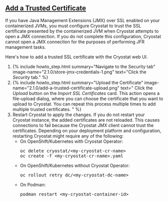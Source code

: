 ## [Add a Trusted Certificate](#-add-a-trusted-certificate)
If you have Java Management Extensions (JMX) over SSL enabled on your containerized JVMs, you must configure Cryostat to trust the SSL certificate presented by the containerized JVM when Cryostat attempts to open a JMX connection. If you do not complete this configuration, Cryostat cannot open a JMX connection for the purposes of performing JFR management tasks.

Here's how to add a trusted SSL certificate with the Cryostat web UI.

<ol>
    <li>
        {% include howto_step.html
          summary="Navigate to the Security tab"
          image-name="2.1.0/store-jmx-credentials-1.png"
          text="Click the <i>Security</i> tab."
        %}
    </li>
    <li>
        {% include howto_step.html
          summary="Upload the Certificate"
          image-name="2.1.0/add-a-trusted-certificate-upload.png"
          text="
              Click the <i>Upload</i> button on the <i>Import SSL Certificates</i> card. This action opens a file-upload dialog, where you can choose the certificate that you want to upload to Cryostat. You can repeat this process multiple times to add multiple trusted certificates.
          "
        %}
    </li>
    <li>
        Restart Cryostat to apply the changes. If you do not restart your Cryostat instance, the added certificates are not reloaded. This causes connections to fail because the Cryostat JMX client cannot trust the certificates. Depending on your deployment platform and configuration, restarting Cryostat might require any of the following:
        <ul>
            <li>
                On OpenShift/Kubernetes with Cryostat Operator:
                <pre>oc delete cryostat/&lt;my-cryostat-cr-name&gt;<br>oc create -f &lt;my-cryostat-cr-name&gt;.yaml</pre>
            </li>
            <li>
                On OpenShift/Kubernetes without Cryostat Operator:
                <pre>oc rollout retry dc/&lt;my-cryostat-dc-name&gt;</pre>
            </li>
            <li>
                On Podman:
                <pre>podman restart &lt;my-cryostat-container-id&gt;</pre>
            </li>
        </ul>
    </li>
</ol>
